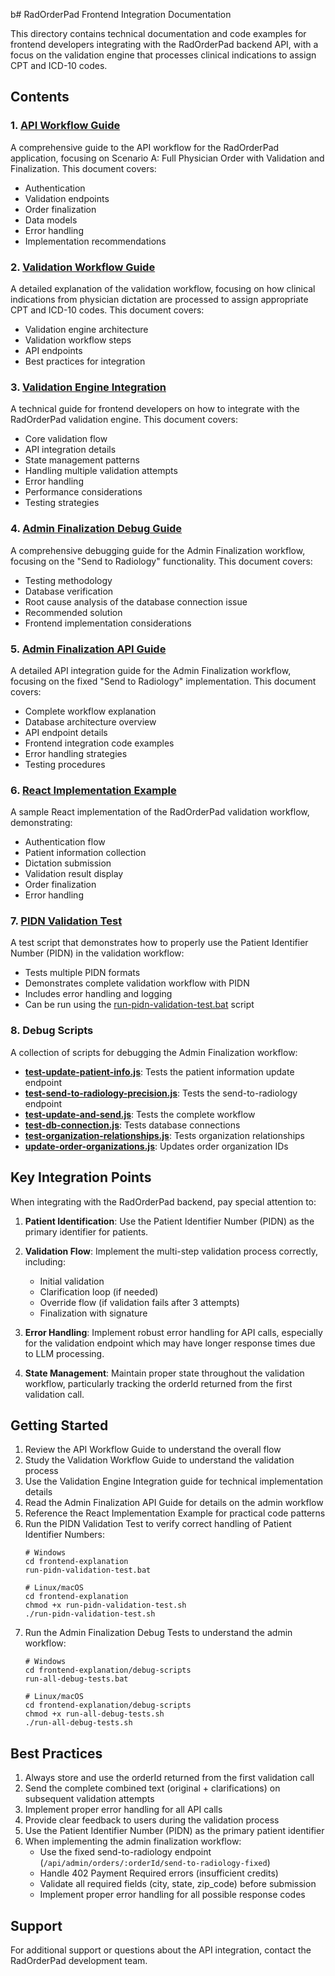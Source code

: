 b# RadOrderPad Frontend Integration Documentation

This directory contains technical documentation and code examples for frontend developers integrating with the RadOrderPad backend API, with a focus on the validation engine that processes clinical indications to assign CPT and ICD-10 codes.

## Contents

### 1. [API Workflow Guide](./api-workflow-guide.md)

A comprehensive guide to the API workflow for the RadOrderPad application, focusing on Scenario A: Full Physician Order with Validation and Finalization. This document covers:

- Authentication
- Validation endpoints
- Order finalization
- Data models
- Error handling
- Implementation recommendations

### 2. [Validation Workflow Guide](./validation-workflow-guide.md)

A detailed explanation of the validation workflow, focusing on how clinical indications from physician dictation are processed to assign appropriate CPT and ICD-10 codes. This document covers:

- Validation engine architecture
- Validation workflow steps
- API endpoints
- Best practices for integration

### 3. [Validation Engine Integration](./validation-engine-integration.md)

A technical guide for frontend developers on how to integrate with the RadOrderPad validation engine. This document covers:

- Core validation flow
- API integration details
- State management patterns
- Handling multiple validation attempts
- Error handling
- Performance considerations
- Testing strategies

### 4. [Admin Finalization Debug Guide](./admin-finalization-debug-guide.md)

A comprehensive debugging guide for the Admin Finalization workflow, focusing on the "Send to Radiology" functionality. This document covers:

- Testing methodology
- Database verification
- Root cause analysis of the database connection issue
- Recommended solution
- Frontend implementation considerations

### 5. [Admin Finalization API Guide](./admin-finalization-api-guide.md)

A detailed API integration guide for the Admin Finalization workflow, focusing on the fixed "Send to Radiology" implementation. This document covers:

- Complete workflow explanation
- Database architecture overview
- API endpoint details
- Frontend integration code examples
- Error handling strategies
- Testing procedures

### 6. [React Implementation Example](./react-implementation-example.jsx)

A sample React implementation of the RadOrderPad validation workflow, demonstrating:

- Authentication flow
- Patient information collection
- Dictation submission
- Validation result display
- Order finalization
- Error handling

### 7. [PIDN Validation Test](./pidn-validation-test.js)

A test script that demonstrates how to properly use the Patient Identifier Number (PIDN) in the validation workflow:

- Tests multiple PIDN formats
- Demonstrates complete validation workflow with PIDN
- Includes error handling and logging
- Can be run using the [run-pidn-validation-test.bat](./run-pidn-validation-test.bat) script

### 8. Debug Scripts

A collection of scripts for debugging the Admin Finalization workflow:

- **[test-update-patient-info.js](./debug-scripts/test-update-patient-info.js)**: Tests the patient information update endpoint
- **[test-send-to-radiology-precision.js](./debug-scripts/test-send-to-radiology-precision.js)**: Tests the send-to-radiology endpoint
- **[test-update-and-send.js](./debug-scripts/test-update-and-send.js)**: Tests the complete workflow
- **[test-db-connection.js](./debug-scripts/test-db-connection.js)**: Tests database connections
- **[test-organization-relationships.js](./debug-scripts/test-organization-relationships.js)**: Tests organization relationships
- **[update-order-organizations.js](./debug-scripts/update-order-organizations.js)**: Updates order organization IDs

## Key Integration Points

When integrating with the RadOrderPad backend, pay special attention to:

1. **Patient Identification**: Use the Patient Identifier Number (PIDN) as the primary identifier for patients.

2. **Validation Flow**: Implement the multi-step validation process correctly, including:
   - Initial validation
   - Clarification loop (if needed)
   - Override flow (if validation fails after 3 attempts)
   - Finalization with signature

3. **Error Handling**: Implement robust error handling for API calls, especially for the validation endpoint which may have longer response times due to LLM processing.

4. **State Management**: Maintain proper state throughout the validation workflow, particularly tracking the orderId returned from the first validation call.

## Getting Started

1. Review the API Workflow Guide to understand the overall flow
2. Study the Validation Workflow Guide to understand the validation process
3. Use the Validation Engine Integration guide for technical implementation details
4. Read the Admin Finalization API Guide for details on the admin workflow
5. Reference the React Implementation Example for practical code patterns
6. Run the PIDN Validation Test to verify correct handling of Patient Identifier Numbers:
   ```
   # Windows
   cd frontend-explanation
   run-pidn-validation-test.bat
   
   # Linux/macOS
   cd frontend-explanation
   chmod +x run-pidn-validation-test.sh
   ./run-pidn-validation-test.sh
   ```
7. Run the Admin Finalization Debug Tests to understand the admin workflow:
   ```
   # Windows
   cd frontend-explanation/debug-scripts
   run-all-debug-tests.bat
   
   # Linux/macOS
   cd frontend-explanation/debug-scripts
   chmod +x run-all-debug-tests.sh
   ./run-all-debug-tests.sh
   ```

## Best Practices

1. Always store and use the orderId returned from the first validation call
2. Send the complete combined text (original + clarifications) on subsequent validation attempts
3. Implement proper error handling for all API calls
4. Provide clear feedback to users during the validation process
5. Use the Patient Identifier Number (PIDN) as the primary patient identifier
6. When implementing the admin finalization workflow:
   - Use the fixed send-to-radiology endpoint (`/api/admin/orders/:orderId/send-to-radiology-fixed`)
   - Handle 402 Payment Required errors (insufficient credits)
   - Validate all required fields (city, state, zip_code) before submission
   - Implement proper error handling for all possible response codes

## Support

For additional support or questions about the API integration, contact the RadOrderPad development team.